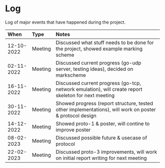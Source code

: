 # Log
Log of major events that have happened during the project.

| When       | Type    | Notes                                                                                                   |
| :--------- | :------ | :------------------------------------------------------------------------------------------------------ |
| 12-10-2022 | Meeting | Discussed what stuff needs to be done for the project, showed example marking scheme                    |
| 02-11-2022 | Meeting | Discussed current progress (go-udp server, testing ideas), decided on markscheme                        |
| 16-11-2022 | Meeting | Discussed current progress (go-tcp, network emulation), will create report skeleton for next meeting    |
| 30-11-2022 | Meeting | Showed progress (report structure, tested other implementations), will work on poster & protocol design |
| 14-12-2022 | Meeting | Showed proto-1 & poster, will contine to improve poster                                                 |
| 08-02-2023 | Meeting | Discussed possible future & usecase of protocol                                                         |
| 22-02-2023 | Meeting | Discussed proto-3 improvements, will work on initial report writing for next meeting                    |
